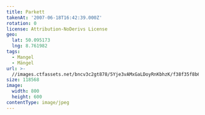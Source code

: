 ```yaml
---
title: Parkett
takenAt: '2007-06-18T16:42:39.000Z'
rotation: 0
license: Attribution-NoDerivs License
geo:
  lat: 50.095173
  lng: 8.761982
tags:
  - Mangel
  - Mängel
url: >-
  //images.ctfassets.net/bncv3c2gt878/5Yje3vAMxGaLDoyRnKbhzK/f38f35f8b621977464fde2499f47e230/parkett_4504634065_o
size: 118568
image:
  width: 800
  height: 600
contentType: image/jpeg
---
```


